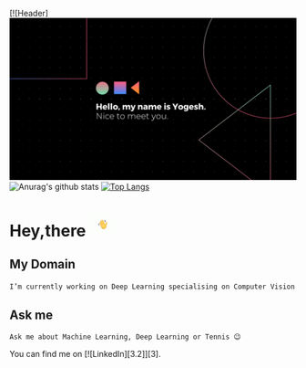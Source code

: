 [![Header] <img src = "https://raw.githubusercontent.com/yogkul2000/yogkul2000/master/Black Technology Blog Banner.png">
![Anurag's github stats](https://github-readme-stats.vercel.app/api?username=yogkul2000&show_icons=true&theme=dark)
[![Top Langs](https://github-readme-stats.vercel.app/api/top-langs/?username=yogkul2000&layout=compact&theme=dark)](https://github.com/anuraghazra/github-readme-stats)



# Hey,there  <img src="https://raw.githubusercontent.com/yogkul2000/yogkul2000/master/wave.gif" width="40px">


## My Domain
```bash
I’m currently working on Deep Learning specialising on Computer Vision problems.
```

## Ask me
```
Ask me about Machine Learning, Deep Learning or Tennis 😉
```

<!-- Actual text -->

You can find me on [![LinkedIn][3.2]][3].

<!-- Icons -->

[2.2]: https://raw.githubusercontent.com/MartinHeinz/MartinHeinz/master/linkedin-3-16.png (LinkedIn icon without padding)

<!-- Links to your social media accounts -->

[2]: https://www.linkedin.com/in/yogesh-kulkarni-b1572b169/
